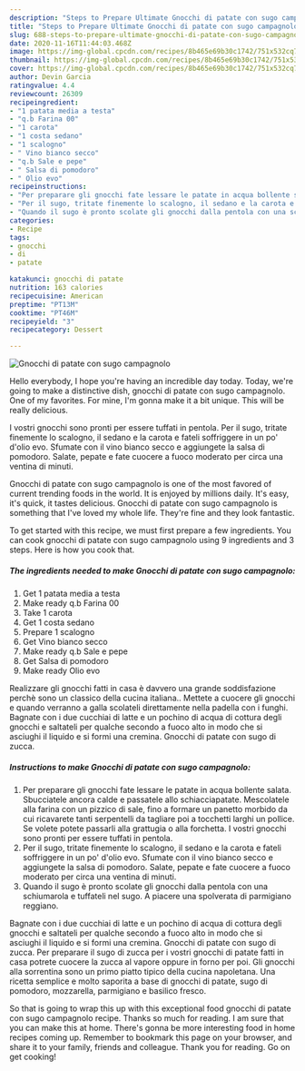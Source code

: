 ```yaml
---
description: "Steps to Prepare Ultimate Gnocchi di patate con sugo campagnolo"
title: "Steps to Prepare Ultimate Gnocchi di patate con sugo campagnolo"
slug: 688-steps-to-prepare-ultimate-gnocchi-di-patate-con-sugo-campagnolo
date: 2020-11-16T11:44:03.468Z
image: https://img-global.cpcdn.com/recipes/8b465e69b30c1742/751x532cq70/gnocchi-di-patate-con-sugo-campagnolo-recipe-main-photo.jpg
thumbnail: https://img-global.cpcdn.com/recipes/8b465e69b30c1742/751x532cq70/gnocchi-di-patate-con-sugo-campagnolo-recipe-main-photo.jpg
cover: https://img-global.cpcdn.com/recipes/8b465e69b30c1742/751x532cq70/gnocchi-di-patate-con-sugo-campagnolo-recipe-main-photo.jpg
author: Devin Garcia
ratingvalue: 4.4
reviewcount: 26309
recipeingredient:
- "1 patata media a testa"
- "q.b Farina 00"
- "1 carota"
- "1 costa sedano"
- "1 scalogno"
- " Vino bianco secco"
- "q.b Sale e pepe"
- " Salsa di pomodoro"
- " Olio evo"
recipeinstructions:
- "Per preparare gli gnocchi fate lessare le patate in acqua bollente salata. Sbucciatele ancora calde e passatele allo schiacciapatate. Mescolatele alla farina con un pizzico di sale, fino a formare un panetto morbido da cui ricavarete tanti serpentelli da tagliare poi a tocchetti larghi un pollice. Se volete potete passarli alla grattugia o alla forchetta. I vostri gnocchi sono pronti per essere tuffati in pentola."
- "Per il sugo, tritate finemente lo scalogno, il sedano e la carota e fateli soffriggere in un po&#39; d&#39;olio evo. Sfumate con il vino bianco secco e aggiungete la salsa di pomodoro. Salate, pepate e fate cuocere a fuoco moderato per circa una ventina di minuti."
- "Quando il sugo è pronto scolate gli gnocchi dalla pentola con una schiumarola e tuffateli nel sugo. A piacere una spolverata di parmigiano reggiano."
categories:
- Recipe
tags:
- gnocchi
- di
- patate

katakunci: gnocchi di patate 
nutrition: 163 calories
recipecuisine: American
preptime: "PT13M"
cooktime: "PT46M"
recipeyield: "3"
recipecategory: Dessert

---
```



![Gnocchi di patate con sugo campagnolo](https://img-global.cpcdn.com/recipes/8b465e69b30c1742/751x532cq70/gnocchi-di-patate-con-sugo-campagnolo-recipe-main-photo.jpg)

Hello everybody, I hope you're having an incredible day today. Today, we're going to make a distinctive dish, gnocchi di patate con sugo campagnolo. One of my favorites. For mine, I'm gonna make it a bit unique. This will be really delicious.

I vostri gnocchi sono pronti per essere tuffati in pentola. Per il sugo, tritate finemente lo scalogno, il sedano e la carota e fateli soffriggere in un po&#39; d&#39;olio evo. Sfumate con il vino bianco secco e aggiungete la salsa di pomodoro. Salate, pepate e fate cuocere a fuoco moderato per circa una ventina di minuti.

Gnocchi di patate con sugo campagnolo is one of the most favored of current trending foods in the world. It is enjoyed by millions daily. It's easy, it's quick, it tastes delicious. Gnocchi di patate con sugo campagnolo is something that I've loved my whole life. They're fine and they look fantastic.


To get started with this recipe, we must first prepare a few ingredients. You can cook gnocchi di patate con sugo campagnolo using 9 ingredients and 3 steps. Here is how you cook that.

<!--inarticleads1-->

##### The ingredients needed to make Gnocchi di patate con sugo campagnolo:

1. Get 1 patata media a testa
1. Make ready q.b Farina 00
1. Take 1 carota
1. Get 1 costa sedano
1. Prepare 1 scalogno
1. Get  Vino bianco secco
1. Make ready q.b Sale e pepe
1. Get  Salsa di pomodoro
1. Make ready  Olio evo


Realizzare gli gnocchi fatti in casa è davvero una grande soddisfazione perchè sono un classico della cucina italiana.. Mettete a cuocere gli gnocchi e quando verranno a galla scolateli direttamente nella padella con i funghi. Bagnate con i due cucchiai di latte e un pochino di acqua di cottura degli gnocchi e saltateli per qualche secondo a fuoco alto in modo che si asciughi il liquido e si formi una cremina. Gnocchi di patate con sugo di zucca. 

<!--inarticleads2-->

##### Instructions to make Gnocchi di patate con sugo campagnolo:

1. Per preparare gli gnocchi fate lessare le patate in acqua bollente salata. Sbucciatele ancora calde e passatele allo schiacciapatate. Mescolatele alla farina con un pizzico di sale, fino a formare un panetto morbido da cui ricavarete tanti serpentelli da tagliare poi a tocchetti larghi un pollice. Se volete potete passarli alla grattugia o alla forchetta. I vostri gnocchi sono pronti per essere tuffati in pentola.
1. Per il sugo, tritate finemente lo scalogno, il sedano e la carota e fateli soffriggere in un po&#39; d&#39;olio evo. Sfumate con il vino bianco secco e aggiungete la salsa di pomodoro. Salate, pepate e fate cuocere a fuoco moderato per circa una ventina di minuti.
1. Quando il sugo è pronto scolate gli gnocchi dalla pentola con una schiumarola e tuffateli nel sugo. A piacere una spolverata di parmigiano reggiano.


Bagnate con i due cucchiai di latte e un pochino di acqua di cottura degli gnocchi e saltateli per qualche secondo a fuoco alto in modo che si asciughi il liquido e si formi una cremina. Gnocchi di patate con sugo di zucca. Per preparare il sugo di zucca per i vostri gnocchi di patate fatti in casa potrete cuocere la zucca al vapore oppure in forno per poi. Gli gnocchi alla sorrentina sono un primo piatto tipico della cucina napoletana. Una ricetta semplice e molto saporita a base di gnocchi di patate, sugo di pomodoro, mozzarella, parmigiano e basilico fresco. 

So that is going to wrap this up with this exceptional food gnocchi di patate con sugo campagnolo recipe. Thanks so much for reading. I am sure that you can make this at home. There's gonna be more interesting food in home recipes coming up. Remember to bookmark this page on your browser, and share it to your family, friends and colleague. Thank you for reading. Go on get cooking!
